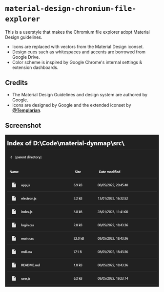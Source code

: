 # `material-design-chromium-file-explorer`

This is a userstyle that makes the Chromium file explorer adopt Material Design guidelines.

- Icons are replaced with vectors from the Material Design iconset.
- Design cues such as whitespaces and accents are borrowed from Google Drive.
- Color scheme is inspired by Google Chrome's internal settings & extension dashboards.

## Credits

- The Material Design Guidelines and design system are authored by Google.
- Icons are designed by Google and the extended iconset by [**@Templarian**](https://github.com/Templarian).

## Screenshot

<img src="./assets/demo-screenshot.png" />